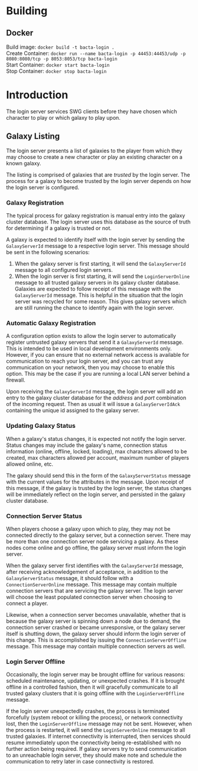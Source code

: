 # Building

## Docker

Build image: `docker build -t bacta-login .`<br>
Create Container: `docker run --name bacta-login -p 44453:44453/udp -p 8080:8080/tcp -p 8053:8053/tcp bacta-login`<br>
Start Container: `docker start bacta-login`<br>
Stop Container: `docker stop bacta-login`

# Introduction
The login server services SWG clients before they have chosen which character to play
or which galaxy to play upon.

## Galaxy Listing
The login server presents a list of galaxies to the player from which they may choose
to create a new character or play an existing character on a known galaxy.

The listing is comprised of galaxies that are *trusted* by the login server. The process
for a galaxy to become trusted by the login server depends on how the login server is
configured.

### Galaxy Registration
The typical process for galaxy registration is manual entry into the galaxy cluster
database. The login server uses this database as the source of truth for determining
if a galaxy is trusted or not.

A galaxy is expected to identify itself with the login server by sending the
`GalaxyServerId` message to a respective login server. This message should be sent in
the following scenarios:

1. When the galaxy server is first starting, it will send the `GalaxyServerId` message
to all configured login servers.
2. When the login server is first starting, it will send the `LoginServerOnline` message
to all trusted galaxy servers in its galaxy cluster database. Galaxies are expected to
follow receipt of this message with the `GalaxyServerId` message. This is helpful in the
situation that the login server was recycled for some reason. This gives galaxy servers
which are still running the chance to identify again with the login server.

### Automatic Galaxy Registration
A configuration option exists to allow the login server to automatically register untrusted
galaxy servers that send it a `GalaxyServerId` message. This is intended to be used in local
development environments only. However, if you can ensure that no external network access is
available for communication to reach your login server, and you can trust any communication
on your network, then you may choose to enable this option. This may be the case if you are
running a local LAN server behind a firewall.

Upon receiving the `GalaxyServerId` message, the login server will add an entry to the galaxy
cluster database for the _address_ and _port_ combination of the incoming request. Then as usual
it will issue a `GalaxyServerIdAck` containing the unique id assigned to the galaxy server.

### Updating Galaxy Status
When a galaxy's status changes, it is expected not notify the login server. Status changes may
include the galaxy's name, connection status information (online, offline, locked, loading), max
characters allowed to be created, max characters allowed per account, maximum number of players
allowed online, etc.

The galaxy should send this in the form of the `GalaxyServerStatus` message with the current
values for the attributes in the message. Upon receipt of this message, if the galaxy is
trusted by the login server, the status changes will be immediately reflect on the login
server, and persisted in the galaxy cluster database.

### Connection Server Status
When players choose a galaxy upon which to play, they may not be connected directly to the
galaxy server, but a connection server. There may be more than one connection server node
servicing a galaxy. As these nodes come online and go offline, the galaxy server must inform
the login server.

When the galaxy server first identifies with the `GalaxyServerId` message, after receiving
acknowledgement of acceptance, in addition to the `GalaxyServerStatus` message, it should
follow with a `ConnectionServerOnline` message. This message may contain multiple connection
servers that are servicing the galaxy server. The login server will choose the least populated
connection server when choosing to connect a player.

Likewise, when a connection server becomes unavailable, whether that is because the galaxy
server is spinning down a node due to demand, the connection server crashed or became
unresponsive, or the galaxy server itself is shutting down, the galaxy server should inform
the login server of this change. This is accomplished by issuing the `ConnectionServerOffline`
message. This message may contain multiple connection servers as well.

### Login Server Offline
Occasionally, the login server may be brought offline for various reasons: scheduled maintenance,
updating, or unexpected crashes. If it is brought offline in a controlled fashion, then it will
gracefully communicate to all trusted galaxy clusters that it is going offline with the
`LoginServerOffline` message.

If the login server unexpectedly crashes, the process is terminated forcefully
(system reboot or killing the process), or network connectivity lost, then the
`LoginServerOffline` message may not be sent. However, when the process is restarted,
it will send the `LoginServerOnline` message to all trusted galaxies. If internet
connectivity is interrupted, then services should resume immediately upon the
connectivity being re-established with no further action being required. If galaxy
servers try to send communication to an unreachable login server, they should make note
and schedule the communication to retry later in case connectivity is restored.
